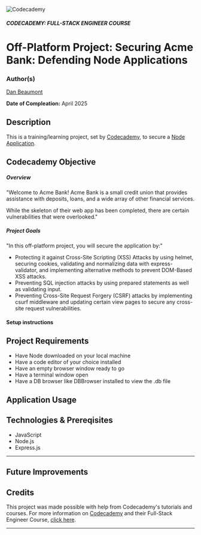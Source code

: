 ![Codecademy](https://www.codecademy.com/favicon.ico)

##### CODECADEMY: FULL-STACK ENGINEER COURSE

Off-Platform Project: Securing Acme Bank: Defending Node Applications
=================================================

### Author(s)
[Dan Beaumont](https://github.com/BeaumontDan)

**Date of Compleation:** April 2025

## Description

This is a training/learning project, set by [Codecademy][codecademy], to secure a [Node Application][ACMEBankProject].

## Codecademy Objective

##### Overview

"Welcome to Acme Bank! Acme Bank is a small credit union that provides assistance with deposits, loans, and a wide array of other financial services.

While the skeleton of their web app has been completed, there are certain vulnerabilities that were overlooked."

##### Project Goals

"In this off-platform project, you will secure the application by:"

- Protecting it against Cross-Site Scripting (XSS) Attacks by using helmet, securing cookies, validating and normalizing data with express-validator, and implementing alternative methods to prevent DOM-Based XSS attacks.
- Preventing SQL injection attacks by using prepared statements as well as validating input.
- Preventing Cross-Site Request Forgery (CSRF) attacks by implementing csurf middleware and updating certain view pages to secure any cross-site request vulnerabilities.

#### Setup instructions

## Project Requirements

- Have Node downloaded on your local machine
- Have a code editor of your choice installed
- Have an empty browser window ready to go
- Have a terminal window open
- Have a DB browser like DBBrowser installed to view the .db file

## Application Usage



## Technologies & Prereqisites

* JavaScript
* Node.js
* Express.js

--------------------------------------------------------------------------------------------

## Future Improvements



## Credits

This project was made possible with help from Codecademy's tutorials and courses. For more information on [Codecademy][codecademy] and their Full-Stack Engineer Course, [click here][fullstackcourse].

[codecademy]: https://www.codecademy.com/
[fullstackcourse]: https://www.codecademy.com/learn/paths/full-stack-engineer-career-path
[ACMEBankProject]: https://www.codecademy.com/paths/full-stack-engineer-career-path/tracks/fscp-22-common-attacks-on-web-applications/modules/wdcp-22-acme-bank/articles/acme-bar

--------------------------------------------------------------------------------------------
